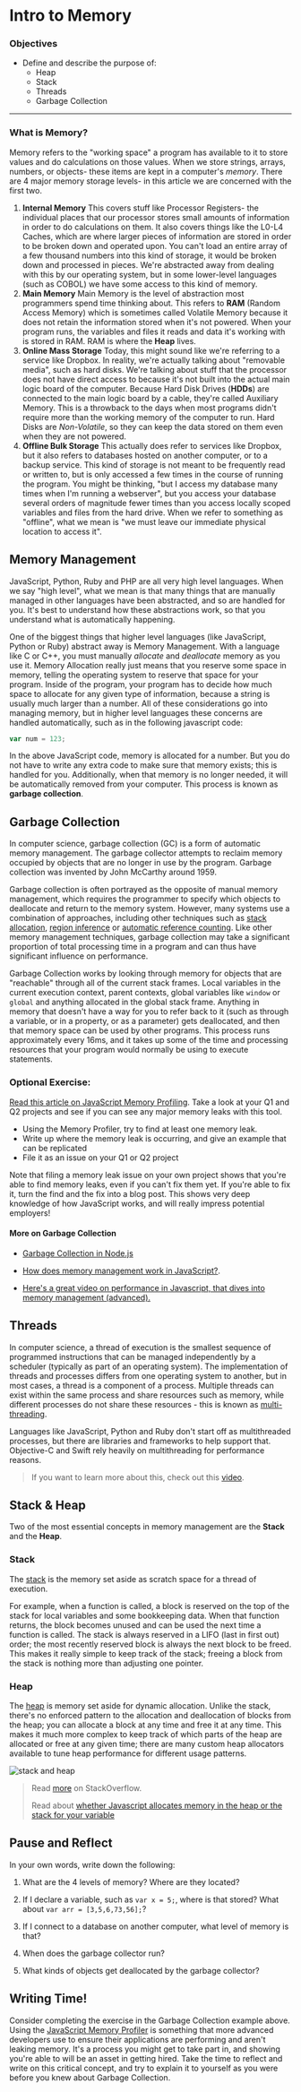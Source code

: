 # Intro to Memory

### Objectives

* Define and describe the purpose of:
  - Heap
  - Stack
  - Threads
  - Garbage Collection

<hr />

### What is Memory?
Memory refers to the "working space" a program has available to it to store values and do calculations on those values. When we store strings, arrays, numbers, or objects- these items are kept in a computer's *memory*. There are 4 major memory storage levels- in this article we are concerned with the first two.

1. **Internal Memory**
This covers stuff like Processor Registers- the individual places that our processor stores small amounts of information in order to do calculations on them. It also covers things like the L0-L4 Caches, which are where larger pieces of information are stored in order to be broken down and operated upon. You can't load an entire array of a few thousand numbers into this kind of storage, it would be broken down and processed in pieces. We're abstracted away from dealing with this by our operating system, but in some lower-level languages (such as COBOL) we have some access to this kind of memory.
2. **Main Memory**
Main Memory is the level of abstraction most programmers spend time thinking about. This refers to **RAM** (Random Access Memory) which is sometimes called Volatile Memory because it does not retain the information stored when it's not powered. When your program runs, the variables and files it reads and data it's working with is stored in RAM. RAM is where the **Heap** lives.
3. **Online Mass Storage**
Today, this might sound like we're referring to a service like Dropbox. In reality, we're actually talking about "removable media", such as hard disks. We're talking about stuff that the processor does not have direct access to because it's not built into the actual main logic board of the computer. Because Hard Disk Drives (**HDDs**) are connected to the main logic board by a cable, they're called Auxiliary Memory. This is a throwback to the days when most programs didn't require more than the working memory of the computer to run. Hard Disks are *Non-Volatile*, so they can keep the data stored on them even when they are not powered.
4. **Offline Bulk Storage**
This actually does refer to services like Dropbox, but it also refers to databases hosted on another computer, or to a backup service. This kind of storage is not meant to be frequently read or written to, but is only accessed a few times in the course of running the program. You might be thinking, "but I access my database many times when I'm running a webserver", but you access your database several orders of magnitude fewer times than you access locally scoped variables and files from the hard drive. When we refer to something as "offline", what we mean is "we must leave our immediate physical location to access it".


##  Memory Management

JavaScript, Python, Ruby and PHP are all very high level languages. When we say "high level", what we mean is that many things that are manually managed in other languages have been abstracted, and so are handled for you. It's best to understand how these abstractions work, so that you understand what is automatically happening.

One of the biggest things that higher level languages (like JavaScript, Python or Ruby) abstract away is Memory Management. With a language like C or C++, you must manually _allocate_ and _deallocate_ memory as you use it. Memory Allocation really just means that you reserve some space in memory, telling the operating system to reserve that space for your program. Inside of the program, your program has to decide how much space to allocate for any given type of information, because a string is usually much larger than a number. All of these considerations go into managing memory, but in higher level languages these concerns are handled automatically, such as in the following javascript code:

```javascript
var num = 123;
```
In the above JavaScript code, memory is allocated for a number.  But you do not have to write any extra code to make sure that memory exists; this is handled for you.  Additionally, when that memory is no longer needed, it will be automatically removed from your computer.  This process is known as __garbage collection__.

## Garbage Collection

In computer science, garbage collection (GC) is a form of automatic memory management. The garbage collector attempts to reclaim memory occupied by objects that are no longer in use by the program. Garbage collection was invented by John McCarthy around 1959.

Garbage collection is often portrayed as the opposite of manual memory management, which requires the programmer to specify which objects to deallocate and return to the memory system. However, many systems use a combination of approaches, including other techniques such as [stack allocation](https://en.wikipedia.org/wiki/Stack-based_memory_allocation),  [region inference](https://en.wikipedia.org/wiki/Region-based_memory_management) or [automatic reference counting](https://en.wikipedia.org/wiki/Automatic_Reference_Counting). Like other memory management techniques, garbage collection may take a significant proportion of total processing time in a program and can thus have significant influence on performance.

Garbage Collection works by looking through memory for objects that are "reachable" through all of the current stack frames. Local variables in the current execution context, parent contexts, global variables like `window` or `global` and anything allocated in the global stack frame. Anything in memory that doesn't have a way for you to refer back to it (such as through a variable, or in a property, or as a parameter) gets deallocated, and then that memory space can be used by other programs. This process runs approximately every 16ms, and it takes up some of the time and processing resources that your program would normally be using to execute statements.

### Optional Exercise:
[Read this article on JavaScript Memory Profiling](https://developers.google.com/web/tools/chrome-devtools/profile/memory-problems/memory-diagnosis). Take a look at your Q1 and Q2 projects and see if you can see any major memory leaks with this tool.

* Using the Memory Profiler, try to find at least one memory leak.
* Write up where the memory leak is occurring, and give an example that can be replicated
* File it as an issue on your Q1 or Q2 project

Note that filing a memory leak issue on your own project shows that you're able to find memory leaks, even if you can't fix them yet. If you're able to fix it, turn the find and the fix into a blog post. This shows very deep knowledge of how JavaScript works, and will really impress potential employers!

#### More on Garbage Collection

- [Garbage Collection in Node.js](https://strongloop.com/strongblog/node-js-performance-garbage-collection/)

- [How does memory management work in JavaScript?](https://developer.mozilla.org/en-US/docs/Web/JavaScript/Memory_Management).

- [Here's a great video on performance in Javascript, that dives into memory management (advanced).](https://www.youtube.com/watch?v=VhpdsjBUS3g)

## Threads

In computer science, a thread of execution is the smallest sequence of programmed instructions that can be managed independently by a scheduler (typically as part of an operating system). The implementation of threads and processes differs from one operating system to another, but in most cases, a thread is a component of a process. Multiple threads can exist within the same process and share resources such as memory, while different processes do not share these resources - this is known as [multi-threading](https://en.wikipedia.org/wiki/Multithreading_%28computer_architecture%29).

Languages like JavaScript, Python and Ruby don't start off as multithreaded processes, but there are libraries and frameworks to help support that. Objective-C and Swift rely heavily on multithreading for performance reasons.

> If you want to learn more about this, check out this [video](https://www.youtube.com/watch?v=3YD66bHehhQ&list=PLhQjrBD2T380dhmG9KMjsOQogweyjEeVQ&index=48).

## Stack & Heap

Two of the most essential concepts in memory management are the __Stack__ and the __Heap__.

### Stack

The <a href="https://en.wikipedia.org/wiki/Stack_(abstract_data_type)">stack</a> is the memory set aside as scratch space for a thread of execution.

For example, when a function is called, a block is reserved on the top of the stack for local variables and some bookkeeping data. When that function returns, the block becomes unused and can be used the next time a function is called. The stack is always reserved in a LIFO (last in first out) order; the most recently reserved block is always the next block to be freed. This makes it really simple to keep track of the stack; freeing a block from the stack is nothing more than adjusting one pointer.

### Heap

The <a href="https://en.wikipedia.org/wiki/Heap_(data_structure)">heap</a> is memory set aside for dynamic allocation. Unlike the stack, there's no enforced pattern to the allocation and deallocation of blocks from the heap; you can allocate a block at any time and free it at any time. This makes it much more complex to keep track of which parts of the heap are allocated or free at any given time; there are many custom heap allocators available to tune heap performance for different usage patterns.

![stack and heap](https://students-gschool-production.s3.amazonaws.com/uploads/asset/file/116/stacknheap.png)

> Read [more](http://stackoverflow.com/questions/79923/what-and-where-are-the-stack-and-heap) on StackOverflow.
>
> Read about [whether Javascript allocates memory in the heap or the stack for your variable](http://stackoverflow.com/questions/5326300/garbage-collection-with-node-js/5328761#5328761)


## Pause and Reflect

In your own words, write down the following:

1. What are the 4 levels of memory? Where are they located?

2. If I declare a variable, such as `var x = 5;`, where is that stored? What about `var arr = [3,5,6,73,56];`?

3. If I connect to a database on another computer, what level of memory is that?

4. When does the garbage collector run?

5. What kinds of objects get deallocated by the garbage collector?


## Writing Time!
Consider completing the exercise in the Garbage Collection example above. Using the [JavaScript Memory Profiler](https://developer.chrome.com/devtools/docs/javascript-memory-profiling) is something that more advanced developers use to ensure their applications are performing and aren't leaking memory. It's a process you might get to take part in, and showing you're able to will be an asset in getting hired. Take the time to reflect and write on this critical concept, and try to explain it to yourself as you were before you knew about Garbage Collection.
